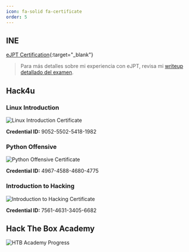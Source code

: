 ```yaml
---
icon: fa-solid fa-certificate
order: 5
---
```


## INE 

[eJPT Certification](https://void4m0n.github.io/eJPT/){:target="_blank"}

> Para más detalles sobre mi experiencia con eJPT, revisa mi [writeup detallado del examen](/posts/Review-eJPT/).

## Hack4u 

### Linux Introduction
![Linux Introduction Certificate](https://hack4u.io/wp-content/uploads/2022/03/introduccionalinux-870x440.webp)

**Credential ID:** 9052-5502-5418-1982

### Python Offensive
![Python Offensive Certificate](https://hack4u.io/wp-content/uploads/2023/10/MiniPython-870x440.webp)

**Credential ID:** 4967-4588-4680-4775

### Introduction to Hacking
![Introduction to Hacking Certificate](https://hack4u.io/wp-content/uploads/2023/09/MiniaturaFinal-870x440.webp)

**Credential ID:** 7561-4631-3405-6682

## Hack The Box Academy
![HTB Academy Progress](https://academy.hackthebox.com/storage/exam_overview_footer_banners/tAicr9QdcrbqstuEO1UrTVmwvR8SD8qjKBAiWbbT.png)